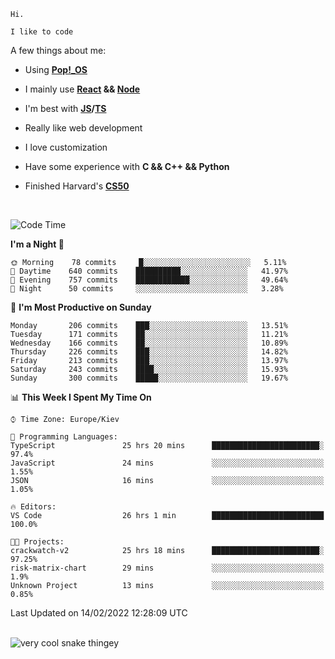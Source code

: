 ```
Hi.

I like to code
```

A few things about me:

-   Using **[Pop!\_OS](https://pop.system76.com/)**

-   I mainly use **[React](https://reactjs.org/) && [Node](https://nodejs.org/en/)**

-   I'm best with **[JS](https://www.javascript.com/)/[TS](https://www.typescriptlang.org/)**

-   Really like web development

-   I love customization

-   Have some experience with **C && C++ && Python**

-   Finished Harvard's **[CS50](https://cs50.harvard.edu)**

<br>

<!--START_SECTION:waka-->
![Code Time](http://img.shields.io/badge/Code%20Time-346%20hrs%2052%20mins-blue)

**I'm a Night 🦉** 

```text
🌞 Morning    78 commits     █░░░░░░░░░░░░░░░░░░░░░░░░   5.11% 
🌆 Daytime    640 commits    ██████████░░░░░░░░░░░░░░░   41.97% 
🌃 Evening    757 commits    ████████████░░░░░░░░░░░░░   49.64% 
🌙 Night      50 commits     ░░░░░░░░░░░░░░░░░░░░░░░░░   3.28%

```
📅 **I'm Most Productive on Sunday** 

```text
Monday       206 commits    ███░░░░░░░░░░░░░░░░░░░░░░   13.51% 
Tuesday      171 commits    ██░░░░░░░░░░░░░░░░░░░░░░░   11.21% 
Wednesday    166 commits    ██░░░░░░░░░░░░░░░░░░░░░░░   10.89% 
Thursday     226 commits    ███░░░░░░░░░░░░░░░░░░░░░░   14.82% 
Friday       213 commits    ███░░░░░░░░░░░░░░░░░░░░░░   13.97% 
Saturday     243 commits    ████░░░░░░░░░░░░░░░░░░░░░   15.93% 
Sunday       300 commits    █████░░░░░░░░░░░░░░░░░░░░   19.67%

```


📊 **This Week I Spent My Time On** 

```text
⌚︎ Time Zone: Europe/Kiev

💬 Programming Languages: 
TypeScript               25 hrs 20 mins      ████████████████████████░   97.4% 
JavaScript               24 mins             ░░░░░░░░░░░░░░░░░░░░░░░░░   1.55% 
JSON                     16 mins             ░░░░░░░░░░░░░░░░░░░░░░░░░   1.05%

🔥 Editors: 
VS Code                  26 hrs 1 min        █████████████████████████   100.0%

🐱‍💻 Projects: 
crackwatch-v2            25 hrs 18 mins      ████████████████████████░   97.25% 
risk-matrix-chart        29 mins             ░░░░░░░░░░░░░░░░░░░░░░░░░   1.9% 
Unknown Project          13 mins             ░░░░░░░░░░░░░░░░░░░░░░░░░   0.85%

```


 Last Updated on 14/02/2022 12:28:09 UTC
<!--END_SECTION:waka-->

<br>

<img title="" src="https://raw.githubusercontent.com/Trunkelis/Trunkelis/output/github-contribution-grid-snake.svg" alt="very cool snake thingey" data-align="left">
